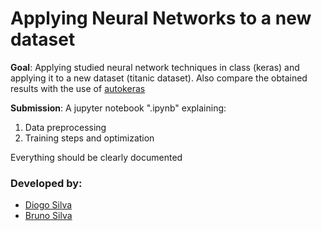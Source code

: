 # Applying Neural Networks to a new dataset

**Goal**: Applying studied neural network techniques in class (keras) and applying it to a new dataset (titanic dataset). Also compare the obtained results with the use of [autokeras](https://github.com/keras-team/autokeras)

**Submission**: A jupyter notebook ".ipynb" explaining:
1. Data preprocessing
2. Training steps and optimization

Everything should be clearly documented

### Developed by:
* [Diogo Silva](https://github.com/spamz23)
* [Bruno Silva](https://github.com/brunosilva5)
